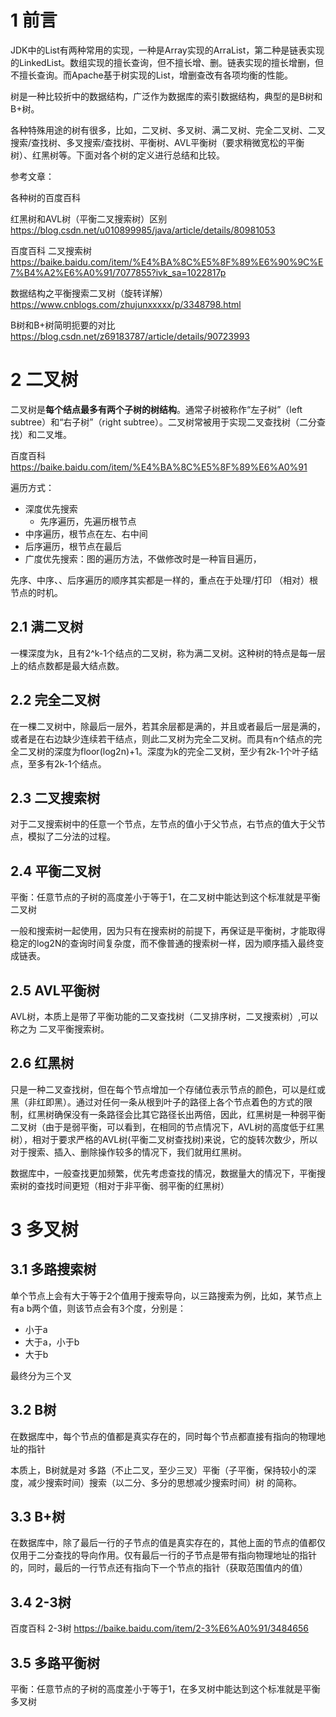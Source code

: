 # 1 前言
JDK中的List有两种常用的实现，一种是Array实现的ArraList，第二种是链表实现的LinkedList。数组实现的擅长查询，但不擅长增、删。链表实现的擅长增删，但不擅长查询。而Apache基于树实现的List，增删查改有各项均衡的性能。

树是一种比较折中的数据结构，广泛作为数据库的索引数据结构，典型的是B树和B+树。

各种特殊用途的树有很多，比如，二叉树、多叉树、满二叉树、完全二叉树、二叉搜索/查找树、多叉搜索/查找树、平衡树、AVL平衡树（要求稍微宽松的平衡树）、红黑树等。下面对各个树的定义进行总结和比较。

参考文章：

各种树的百度百科

红黑树和AVL树（平衡二叉搜索树）区别    https://blog.csdn.net/u010899985/java/article/details/80981053

百度百科 二叉搜索树  https://baike.baidu.com/item/%E4%BA%8C%E5%8F%89%E6%90%9C%E7%B4%A2%E6%A0%91/7077855?ivk_sa=1022817p

数据结构之平衡搜索二叉树（旋转详解）   https://www.cnblogs.com/zhujunxxxxx/p/3348798.html

B树和B+树简明扼要的对比  https://blog.csdn.net/z69183787/article/details/90723993



# 2 二叉树
二叉树是**每个结点最多有两个子树的树结构**。通常子树被称作“左子树”（left subtree）和“右子树”（right subtree）。二叉树常被用于实现二叉查找树（二分查找）和二叉堆。

百度百科 https://baike.baidu.com/item/%E4%BA%8C%E5%8F%89%E6%A0%91

遍历方式：
* 深度优先搜索
    * 先序遍历，先遍历根节点
* 中序遍历，根节点在左、右中间
* 后序遍历，根节点在最后
* 广度优先搜索：图的遍历方法，不做修改时是一种盲目遍历，

先序、中序、、后序遍历的顺序其实都是一样的，重点在于处理/打印  （相对）根 节点的时机。

## 2.1 满二叉树
一棵深度为k，且有2^k-1个结点的二叉树，称为满二叉树。这种树的特点是每一层上的结点数都是最大结点数。



## 2.2 完全二叉树
在一棵二叉树中，除最后一层外，若其余层都是满的，并且或者最后一层是满的，或者是在右边缺少连续若干结点，则此二叉树为完全二叉树。而具有n个结点的完全二叉树的深度为floor(log2n)+1。深度为k的完全二叉树，至少有2k-1个叶子结点，至多有2k-1个结点。

## 2.3 二叉搜索树
对于二叉搜索树中的任意一个节点，左节点的值小于父节点，右节点的值大于父节点，模拟了二分法的过程。

## 2.4 平衡二叉树
平衡：任意节点的子树的高度差小于等于1，在二叉树中能达到这个标准就是平衡二叉树

一般和搜索树一起使用，因为只有在搜索树的前提下，再保证是平衡树，才能取得稳定的log2N的查询时间复杂度，而不像普通的搜索树一样，因为顺序插入最终变成链表。

## 2.5 AVL平衡树
AVL树，本质上是带了平衡功能的二叉查找树（二叉排序树，二叉搜索树）,可以称之为  二叉平衡搜索树。

## 2.6 红黑树
只是一种二叉查找树，但在每个节点增加一个存储位表示节点的颜色，可以是红或黑（非红即黑）。通过对任何一条从根到叶子的路径上各个节点着色的方式的限制，红黑树确保没有一条路径会比其它路径长出两倍，因此，红黑树是一种弱平衡二叉树（由于是弱平衡，可以看到，在相同的节点情况下，AVL树的高度低于红黑树），相对于要求严格的AVL树(平衡二叉树查找树)来说，它的旋转次数少，所以对于搜索、插入、删除操作较多的情况下，我们就用红黑树。

数据库中，一般查找更加频繁，优先考虑查找的情况，数据量大的情况下，平衡搜索树的查找时间更短（相对于非平衡、弱平衡的红黑树）


# 3 多叉树

## 3.1 多路搜索树
单个节点上会有大于等于2个值用于搜索导向，以三路搜索为例，比如，某节点上有a b两个值，则该节点会有3个度，分别是：
* 小于a
* 大于a，小于b
* 大于b

最终分为三个叉


## 3.2 B树
在数据库中，每个节点的值都是真实存在的，同时每个节点都直接有指向的物理地址的指针

本质上，B树就是对  多路（不止二叉，至少三叉）平衡（子平衡，保持较小的深度，减少搜索时间）搜索（以二分、多分的思想减少搜索时间）树 的简称。


## 3.3 B+树
在数据库中，除了最后一行的子节点的值是真实存在的，其他上面的节点的值都仅仅用于二分查找的导向作用。仅有最后一行的子节点是带有指向物理地址的指针的，同时，最后的一行节点还有指向下一个节点的指针（获取范围值内的值）

## 3.4 2-3树
百度百科 2-3树      https://baike.baidu.com/item/2-3%E6%A0%91/3484656


## 3.5 多路平衡树
平衡：任意节点的子树的高度差小于等于1，在多叉树中能达到这个标准就是平衡多叉树
